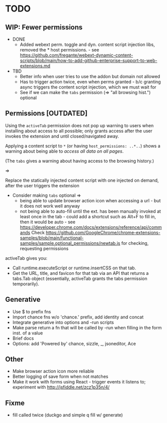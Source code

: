 # TODO

## WIP: Fewer permissions

* DONE
  * Added webext perm. toggle and dyn. content script injection libs,
    removed the * host permissions. - see https://github.com/fregante/webext-dynamic-content-scripts/blob/main/how-to-add-github-enterprise-support-to-web-extensions.md
* TBD
  * Better info when user tries to use the addon but domain not allowed
  * Has to trigger action twice, even when perms granted - b/c granting
    async triggers the content script injection, which we must wait for
  * See if we can make the `tabs` permission (=> "all browsing hist.") optional

## Permissions [OUTDATED]

Using the `activeTab` permission does not pop up warning to users when installing about access to all possible; only grants access after the user invokes the extension and until closed/navigated away.

Applying a content script to `*` (or having `host_permissions: ..*..`) shows a warning about being able to  _access all data on all pages_.

(The `tabs` gives a warning about having access to the browsing history.)

=>

Replace the statically injected content script with one injected on demand, after the user
triggers the extension

* Consider making `tabs` optional =>
  * being able to update browser action icon when accessing a url - but it does not work well anyway
  * not being able to auto-fill until the ext. has been manually invoked at least once in the tab - 
    could add a shortcut such as Alt+F to fill in, then it would be auto - see https://developer.chrome.com/docs/extensions/reference/api/commands
    Check https://github.com/GoogleChrome/chrome-extensions-samples/blob/main/functional-samples/sample.optional_permissions/newtab.js for
    checking, requesting permissions

activeTab gives you:

* Call runtime.executeScript or runtime.insertCSS on that tab.
* Get the URL, title, and favicon for that tab via an API that returns a tabs.Tab object (essentially, activeTab grants the tabs permission temporarily).

## Generative

* Use $ to prefix fns
* Import chance fns w/o 'chance.' prefix, add identity and concat
* Integrate generative into options and -run scripts
* Make parse return a fn that will be called by -run when filling in the form inst. of a value
* Brief docs
* Options: add 'Powered by' chance, sizzle, _, jsoneditor, Ace

## Other

* Make browser action icon more reliable
* Better logging of save form when not matches
* Make it work with forms using React - trigger events it listens to; experiment with http://jsfiddle.net/zcz1p35n/4/ 

## Fixme

* fill called twice (duckgo and simple q fill w/ generate)
